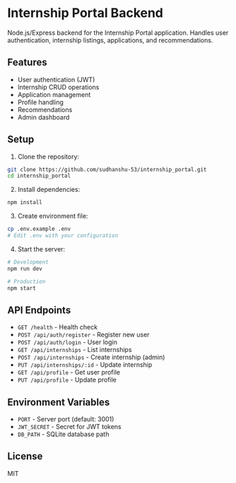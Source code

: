 # Internship Portal Backend

Node.js/Express backend for the Internship Portal application. Handles user authentication, internship listings, applications, and recommendations.

## Features

- User authentication (JWT)
- Internship CRUD operations
- Application management
- Profile handling
- Recommendations
- Admin dashboard

## Setup

1. Clone the repository:
```bash
git clone https://github.com/sudhanshu-53/internship_portal.git
cd internship_portal
```

2. Install dependencies:
```bash
npm install
```

3. Create environment file:
```bash
cp .env.example .env
# Edit .env with your configuration
```

4. Start the server:
```bash
# Development
npm run dev

# Production
npm start
```

## API Endpoints

- `GET /health` - Health check
- `POST /api/auth/register` - Register new user
- `POST /api/auth/login` - User login
- `GET /api/internships` - List internships
- `POST /api/internships` - Create internship (admin)
- `PUT /api/internships/:id` - Update internship
- `GET /api/profile` - Get user profile
- `PUT /api/profile` - Update profile

## Environment Variables

- `PORT` - Server port (default: 3001)
- `JWT_SECRET` - Secret for JWT tokens
- `DB_PATH` - SQLite database path

## License

MIT
